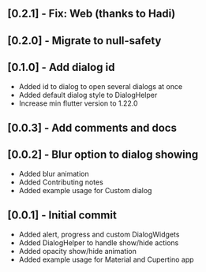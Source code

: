## [0.2.1] - Fix: Web (thanks to Hadi)

## [0.2.0] - Migrate to null-safety

## [0.1.0] - Add dialog id
* Added id to dialog to open several dialogs at once
* Added default dialog style to DialogHelper
* Increase min flutter version to 1.22.0

## [0.0.3] - Add comments and docs

## [0.0.2] - Blur option to dialog showing

* Added blur animation
* Added Contributing notes
* Added example usage for Custom dialog

## [0.0.1] - Initial commit

* Added alert, progress and custom DialogWidgets
* Added DialogHelper to handle show/hide actions
* Added opacity show/hide animation
* Added example usage for Material and Cupertino app

